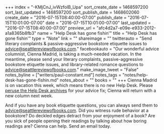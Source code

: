 +++
index = "-KMjCnJ_ivWzfoIB_Upa"
sort_create_date = 1468597200
sort_last_updated = 1468597200
sort_publish_date = 1468602060
create_date = "2016-07-15T08:40:00-07:00"
publish_date = "2016-07-15T10:01:00-07:00"
date = "2016-07-15T10:01:00-07:00"
last_updated = "2016-07-15T08:40:00-07:00"
preview_url = "afc4d2a7-e09e-e933-2012-a1a8365b8fb3"
name = "Help Desk has gone fishin'"
title = "Help Desk has gone fishin'"
type = "Note"
link = ""
shareimage = ""
twitterauto = "Send literary complaints & passive-aggressive bookstore etiquette issues to advice@seattlereviewofbooks.com."
facebookauto = "Our wonderful advice columnist, Cienna Madrid, is taking a much-needed vacation. In the meantime, please send your literary complaints, passive-aggressive bookstore etiquette issues, and library-related romance questions to advice@seattlereviewofbooks.com."
make_image_tweet = "False"
notes_byline = ["writers/paul-constant.md"]
notes_tags = "notes/help-desk-has-gone-fishin.md"
notes_about = ""
books = ""
+++
Cienna Madrid is on vacation this week, which means there is no new Help Desk. Please [peruse the Help Desk archives](http://www.seattlereviewofbooks.com/tags/the-help-desk/) for your advice fix; Cienna will return with a new column next week. 

And if you have any book etiquette questions, you can always send them to advice@seattlereviewofbooks.com. Did you witness rude behavior at a bookstore? Do deckled edges detract from your enjoyment of a book? Are you sick of people opening their readings by talking about how boring readings are? Cienna can help. Send an email today.